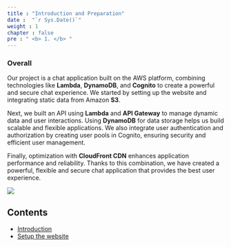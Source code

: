 ```yaml
---
title : "Introduction and Preparation"
date :  "`r Sys.Date()`" 
weight : 1 
chapter : false
pre : " <b> 1. </b> "
---
```


### Overall
Our project is a chat application built on the AWS platform, combining technologies like **Lambda**, **DynamoDB**, and **Cognito** to create a powerful and secure chat experience. We started by setting up the website and integrating static data from Amazon **S3**. 

Next, we built an API using **Lambda** and **API Gateway** to manage dynamic data and user interactions. Using **DynamoDB** for data storage helps us build scalable and flexible applications. We also integrate user authentication and authorization by creating user pools in Cognito, ensuring security and efficient user management. 

Finally, optimization with **CloudFront CDN** enhances application performance and reliability. Thanks to this combination, we have created a powerful, flexible and secure chat application that provides the best user experience.

![](../WorkShop2/01.intro-prepare/1.1.intro/01.png?featherlight=false&width=90pc)
## Contents

- [Introduction](1.1-intro/)
- [Setup the website](1.2-setup/)

